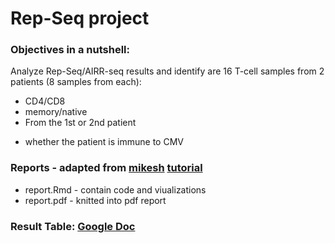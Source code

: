 # Rep-Seq project 


### Objectives in a nutshell:
Analyze Rep-Seq/AIRR-seq results and identify are 16 T-cell samples from 2 patients (8 samples from each):
- CD4/CD8
- memory/native
- From the 1st or 2nd patient
+ whether the patient is immune to CMV

### Reports - adapted from [mikesh](https://github.com/mikessh) [tutorial](https://github.com/antigenomics/repseq-annotation-tutorial)  
* report.Rmd - contain code and viualizations
* report.pdf - knitted into pdf report

### Result Table: [Google Doc](https://docs.google.com/document/d/11GNWRjJBXpZ0ikNwWt9zj77ofBKWg1_cfKyQIHzO89w/edit?usp=sharing)
